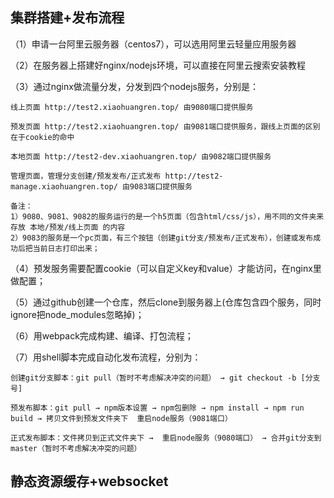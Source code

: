 ## 集群搭建+发布流程

（1）申请一台阿里云服务器（centos7），可以选用阿里云轻量应用服务器

（2）在服务器上搭建好nginx/nodejs环境，可以直接在阿里云搜索安装教程

（3）通过nginx做流量分发，分发到四个nodejs服务，分别是：

    线上页面 http://test2.xiaohuangren.top/ 由9080端口提供服务

    预发页面 http://test2.xiaohuangren.top/ 由9081端口提供服务，跟线上页面的区别在于cookie的命中

    本地页面 http://test2-dev.xiaohuangren.top/ 由9082端口提供服务

    管理页面，管理分支创建/预发发布/正式发布 http://test2-manage.xiaohuangren.top/ 由9083端口提供服务
    
    备注：
    1）9080、9081、9082的服务运行的是一个h5页面（包含html/css/js），用不同的文件夹来存放 本地/预发/线上页面 的内容
    2）9083的服务是一个pc页面，有三个按钮（创建git分支/预发布/正式发布），创建或发布成功后把当前日志打印出来；

（4）预发服务需要配置cookie（可以自定义key和value）才能访问，在nginx里做配置；

（5）通过github创建一个仓库，然后clone到服务器上(仓库包含四个服务，同时ignore把node_modules忽略掉)；

（6）用webpack完成构建、编译、打包流程；

（7）用shell脚本完成自动化发布流程，分别为：

    创建git分支脚本：git pull（暂时不考虑解决冲突的问题） → git checkout -b [分支号]

    预发布脚本：git pull → npm版本设置 → npm包删除 → npm install → npm run build → 拷贝文件到预发文件夹下  重启node服务（9081端口）

    正式发布脚本：文件拷贝到正式文件夹下 →  重启node服务（9080端口） → 合并git分支到master（暂时不考虑解决冲突的问题）

## 静态资源缓存+websocket